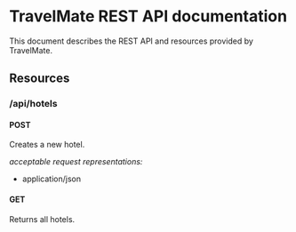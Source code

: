 # TravelMate REST API documentation
This document describes the REST API and resources provided by TravelMate.

## Resources
### /api/hotels
#### POST
Creates a new hotel.

*acceptable request representations:*

* application/json

#### GET
Returns all hotels.